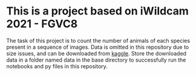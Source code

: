 # This is a project based on iWildcam 2021 - FGVC8
The task of this project is to count the number of animals of each species present in a sequence of images.
Data is omitted in this repository due to size issues, and can be downloaded from [kaggle](https://www.kaggle.com/c/iwildcam2021-fgvc8/data).
Store the downloaded data in a folder named data in the base directory to successfully run the notebooks and py files in this repository.
